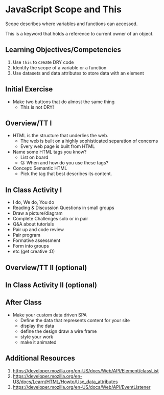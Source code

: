 # JavaScript Scope and This

Scope describes where variables and functions can 
accessed. 

This is a keyword that holds a reference to current owner 
of an object. 

## Learning Objectives/Competencies

1. Use `this` to create DRY code
1. Identify the scope of a variable or a function 
1. Use datasets and data attributes to store data with an element

## Initial Exercise

- Make two buttons that do almost the same thing
  - This is not DRY!

## Overview/TT I 

- HTML is the structure that underlies the web. 
  - The web is built on a highly sophisticated separation of concerns
  - Every web page is built from HTML
- Name some HTML tags you know?
  - List on board 
  - Q: When and how do you use these tags? 
- Concept: Semantic HTML
  - Pick the tag that best describes its content. 

## In Class Activity I

- I do, We do, You do
- Reading & Discussion Questions in small groups
- Draw a picture/diagram
- Complete Challenges solo or in pair
- Q&A about tutorials
- Pair up and code review
- Pair program
- Formative assessment
- Form into groups
- etc (get creative :D)

## Overview/TT II (optional)

## In Class Activity II (optional)

## After Class

- Make your custom data driven SPA 
  - Define the data that represents content for your site
  - display the data
  - define the design draw a wire frame
  - style your work
  - make it animated 

## Additional Resources

1. https://developer.mozilla.org/en-US/docs/Web/API/Element/classList
1. https://developer.mozilla.org/en-US/docs/Learn/HTML/Howto/Use_data_attributes
1. https://developer.mozilla.org/en-US/docs/Web/API/EventListener